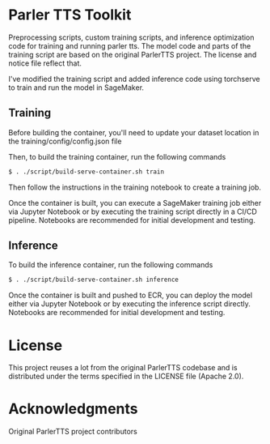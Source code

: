 # Parler TTS Toolkit
Preprocessing scripts, custom training scripts, and inference optimization code for training and running parler tts. The model code and parts of the training script are based on the original ParlerTTS project. The license and notice file reflect that. 

I've modified the training script and added inference code using torchserve to train and run the model in SageMaker.


## Training
Before building the container, you'll need to update your dataset location in the training/config/config.json file

Then, to build the training container, run the following commands

```bash
$ . ./script/build-serve-container.sh train
```

Then follow the instructions in the training notebook to create a training job.

Once the container is built, you can execute a SageMaker training job either via Jupyter Notebook or by executing the training script directly in a CI/CD pipeline. Notebooks are recommended for initial development and testing.

## Inference 
To build the inference container, run the following commands
```bash
$ . ./script/build-serve-container.sh inference
```

Once the container is built and pushed to ECR, you can deploy the model either via Jupyter Notebook or by executing the inference script directly. Notebooks are recommended for initial development and testing.

# License
This project reuses a lot from the original ParlerTTS codebase and is distributed under the terms specified in the LICENSE file (Apache 2.0).

# Acknowledgments
Original ParlerTTS project contributors
